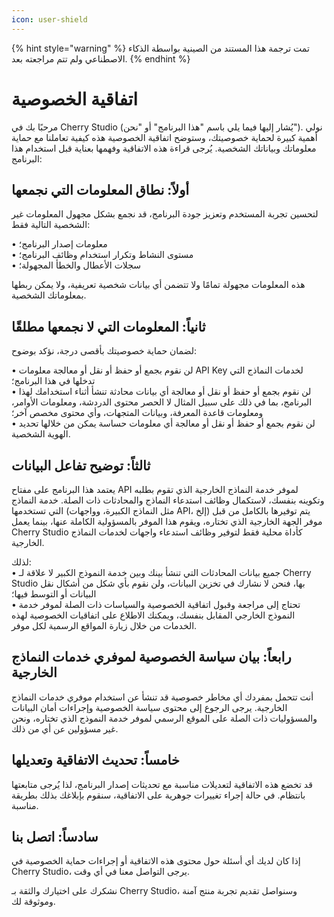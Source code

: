 ```yaml
---
icon: user-shield
---
```


{% hint style="warning" %}
تمت ترجمة هذا المستند من الصينية بواسطة الذكاء الاصطناعي ولم تتم مراجعته بعد.
{% endhint %}

# اتفاقية الخصوصية

مرحبًا بك في Cherry Studio (يُشار إليها فيما يلي باسم "هذا البرنامج" أو "نحن"). نولي أهمية كبيرة لحماية خصوصيتك، وستوضح اتفاقية الخصوصية هذه كيفية تعاملنا مع حماية معلوماتك وبياناتك الشخصية. يُرجى قراءة هذه الاتفاقية وفهمها بعناية قبل استخدام هذا البرنامج:

## أولاً: نطاق المعلومات التي نجمعها

لتحسين تجربة المستخدم وتعزيز جودة البرنامج، قد نجمع بشكل مجهول المعلومات غير الشخصية التالية فقط:

• معلومات إصدار البرنامج؛  
• مستوى النشاط وتكرار استخدام وظائف البرنامج؛  
• سجلات الأعطال والخطأ المجهولة؛  

هذه المعلومات مجهولة تمامًا ولا تتضمن أي بيانات شخصية تعريفية، ولا يمكن ربطها بمعلوماتك الشخصية.

## ثانياً: المعلومات التي لا نجمعها مطلقًا

لضمان حماية خصوصيتك بأقصى درجة، نؤكد بوضوح:

• لن نقوم بجمع أو حفظ أو نقل أو معالجة معلومات API Key لخدمات النماذج التي تدخلها في هذا البرنامج؛  
• لن نقوم بجمع أو حفظ أو نقل أو معالجة أي بيانات محادثة تنشأ أثناء استخدامك لهذا البرنامج، بما في ذلك على سبيل المثال لا الحصر محتوى الدردشة، ومعلومات الأوامر، ومعلومات قاعدة المعرفة، وبيانات المتجهات، وأي محتوى مخصص آخر؛  
• لن نقوم بجمع أو حفظ أو نقل أو معالجة أي معلومات حساسة يمكن من خلالها تحديد الهوية الشخصية.

## ثالثاً: توضيح تفاعل البيانات

يعتمد هذا البرنامج على مفتاح API لموفر خدمة النماذج الخارجية الذي تقوم بطلبه وتكوينه بنفسك، لاستكمال وظائف استدعاء النماذج والمحادثات ذات الصلة. خدمة النماذج التي تستخدمها (مثل النماذج الكبيرة، وواجهات API، إلخ) يتم توفيرها بالكامل من قبل موفر الجهة الخارجية الذي تختاره، ويقوم هذا الموفر بالمسؤولية الكاملة عنها، بينما يعمل Cherry Studio كأداة محلية فقط لتوفير وظائف استدعاء واجهات لخدمات النماذج الخارجية.

لذلك:  
• جميع بيانات المحادثات التي تنشأ بينك وبين خدمة النموذج الكبير لا علاقة لـ Cherry Studio بها، فنحن لا نشارك في تخزين البيانات، ولن نقوم بأي شكل من أشكال نقل البيانات أو التوسط فيها؛  
• تحتاج إلى مراجعة وقبول اتفاقية الخصوصية والسياسات ذات الصلة لموفر خدمة النموذج الخارجي المقابل بنفسك، ويمكنك الاطلاع على اتفاقيات الخصوصية لهذه الخدمات من خلال زيارة المواقع الرسمية لكل موفر.

## رابعاً: بيان سياسة الخصوصية لموفري خدمات النماذج الخارجية

أنت تتحمل بمفردك أي مخاطر خصوصية قد تنشأ عن استخدام موفري خدمات النماذج الخارجية. يرجى الرجوع إلى محتوى سياسة الخصوصية وإجراءات أمان البيانات والمسؤوليات ذات الصلة على الموقع الرسمي لموفر خدمة النموذج الذي تختاره، ونحن غير مسؤولين عن أي من ذلك.

## خامساً: تحديث الاتفاقية وتعديلها

قد تخضع هذه الاتفاقية لتعديلات مناسبة مع تحديثات إصدار البرنامج، لذا يُرجى متابعتها بانتظام. في حالة إجراء تغييرات جوهرية على الاتفاقية، سنقوم بإبلاغك بذلك بطريقة مناسبة.

## سادساً: اتصل بنا

إذا كان لديك أي أسئلة حول محتوى هذه الاتفاقية أو إجراءات حماية الخصوصية في Cherry Studio، يرجى التواصل معنا في أي وقت.

نشكرك على اختيارك والثقة بـ Cherry Studio، وسنواصل تقديم تجربة منتج آمنة وموثوقة لك.